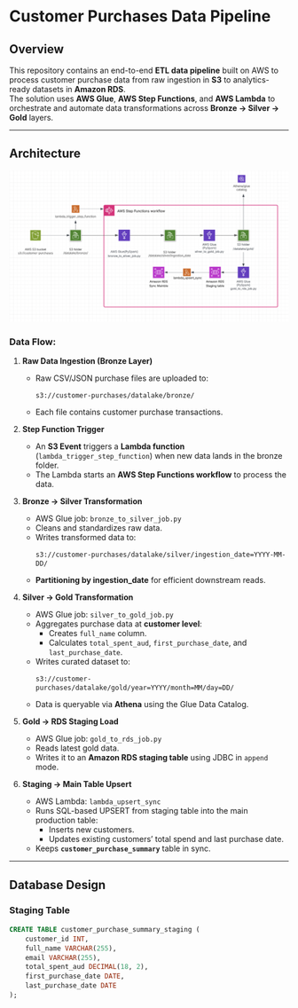 # Customer Purchases Data Pipeline

## Overview
This repository contains an end-to-end **ETL data pipeline** built on AWS to process customer purchase data from raw ingestion in **S3** to analytics-ready datasets in **Amazon RDS**.  
The solution uses **AWS Glue**, **AWS Step Functions**, and **AWS Lambda** to orchestrate and automate data transformations across **Bronze → Silver → Gold** layers.

---

## Architecture

![Data Pipeline Architecture](customer-purchase-etl/docs/customer-purchases-etl.png)

### Data Flow:
1. **Raw Data Ingestion (Bronze Layer)**
   - Raw CSV/JSON purchase files are uploaded to:
     ```
     s3://customer-purchases/datalake/bronze/
     ```
   - Each file contains customer purchase transactions.

2. **Step Function Trigger**
   - An **S3 Event** triggers a **Lambda function** (`lambda_trigger_step_function`) when new data lands in the bronze folder.
   - The Lambda starts an **AWS Step Functions workflow** to process the data.

3. **Bronze → Silver Transformation**
   - AWS Glue job: `bronze_to_silver_job.py`
   - Cleans and standardizes raw data.
   - Writes transformed data to:
     ```
     s3://customer-purchases/datalake/silver/ingestion_date=YYYY-MM-DD/
     ```
   - **Partitioning by ingestion_date** for efficient downstream reads.

4. **Silver → Gold Transformation**
   - AWS Glue job: `silver_to_gold_job.py`
   - Aggregates purchase data at **customer level**:
     - Creates `full_name` column.
     - Calculates `total_spent_aud`, `first_purchase_date`, and `last_purchase_date`.
   - Writes curated dataset to:
     ```
     s3://customer-purchases/datalake/gold/year=YYYY/month=MM/day=DD/
     ```
   - Data is queryable via **Athena** using the Glue Data Catalog.

5. **Gold → RDS Staging Load**
   - AWS Glue job: `gold_to_rds_job.py`
   - Reads latest gold data.
   - Writes it to an **Amazon RDS staging table** using JDBC in `append` mode.

6. **Staging → Main Table Upsert**
   - AWS Lambda: `lambda_upsert_sync`
   - Runs SQL-based UPSERT from staging table into the main production table:
     - Inserts new customers.
     - Updates existing customers’ total spend and last purchase date.
   - Keeps **`customer_purchase_summary`** table in sync.

---

## Database Design

### Staging Table
```sql
CREATE TABLE customer_purchase_summary_staging (
    customer_id INT,
    full_name VARCHAR(255),
    email VARCHAR(255),
    total_spent_aud DECIMAL(18, 2),
    first_purchase_date DATE,
    last_purchase_date DATE
);
